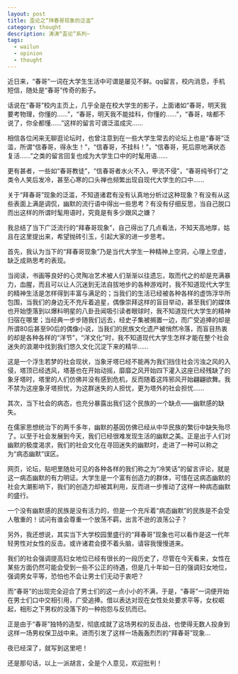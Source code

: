 ```yaml
---
layout: post
title: 歪论之“拜春哥现象的泛滥”
category: thought
description: 涛涛“歪论”系列~
tags:
  - wailun
  - opinion
  - thought
---
```


近日来，“春哥”一词在大学生生活中可谓是屡见不鲜。qq留言，校内消息，手机短信，随处是“春哥”传奇的影子。

话说在“春哥”校内主页上，几乎全是在校大学生的影子，上面诸如“春哥，明天我要考物理，你懂的......”，“春哥，明天我不能挂科，你懂的......”，“春哥，啥都不说了，你全都懂......”这样的留言可谓泛滥成灾......

相信各位闲来无聊逛论坛时，也曾注意到在一些大学生常去的论坛上也是“春哥”泛滥，所谓“信春哥，得永生！”，“信春哥，不挂科！”，“信春哥，死后原地满状态复活......”之类的留言回复也成为大学生口中的时髦用语......

更有甚者，一些如“春哥教徒”，“信春哥者水火不入，甲流不侵”，“春哥纯爷们”之类令人笑后发冷，甚至心寒的口头禅也频繁出现自现代大学生的口中......
 
关于“拜春哥”现象的泛滥，不知道诸君有没有认真地分析过这种现象？有没有从这些表面上满是调侃，幽默的流行语中得出一些思考？有没有仔细反思，当自己脱口而出这样的所谓时髦用语时，究竟是有多少跟风之嫌？

我总结了当下广泛流行的“拜春哥现象”，自己得出了几点看法，不知天高地厚，姑且在这里提出来，希望抛砖引玉，引起大家的进一步思考。
 
首先，我认为当下的“拜春哥现象”乃是当代大学生一种精神上空洞，心理上空虚，缺乏成熟思考的表现。

当阅读，书画等良好的心灵陶冶艺术被人们渐渐以往遗忘，取而代之的却是充满暴力，血腥，而且可以让人沉迷到无法自拔地步的各种游戏时，我不知道现代大学生的精神生活是怎样得到丰富与满足的；当我们的生活已经被各种各样的虚饰浮华所包围，当我们的身边无不充斥着追星，偶像崇拜这样的盲目举动，甚至我们的媒体也开始堕落到以爆料明星的八卦丑闻吸引读者眼球时，我不知道现代大学生的精神归宿在哪里；当经典一步步随我们远去，经史子集被搁置一边，而广受追捧的却是所谓80后甚至90后的偶像小说，当我们的民族文化遗产被悄然冷落，而盲目热衷的却是各种各样的“洋节”，“洋文化”时，我不知道现代大学生怎样才能在整个社会迷失的浪潮中找到我们悠久文化沉淀下来的精华......

这是一个浮生若梦的社会现状，当象牙塔已经不能再为我们挡住社会污浊之风的入侵，塔顶已经透风，塔基也在开始动摇，靡靡之风开始四下灌入这座已经残缺了的象牙塔时，塔里的人们仿佛并没有感到危机，反而随着这阵邪风开始翩翩欲舞。我不禁为这座象牙塔担忧，为这群迷失的人担忧，更为塔外的社会担忧......
 
其次，当下社会的病态，也充分暴露出我们这个民族的一个缺点——幽默感的缺失。

在儒家思想统治下的两千多年，幽默的基因仿佛已经从中华民族的繁衍中缺失殆尽了。以至于社会发展到今天，我们已经很难发现生活的幽默之美。正是出于人们对幽默的极度渴求，我们的社会文化在寻回迷失的幽默时，走进了一种可以称之为“病态幽默”误区。

网页，论坛，贴吧里随处可见的各种各样的我们称之为“冷笑话”的留言评论，就是这一病态幽默的有力明证。大学生是一个富有创造力的群体，可惜在这病态幽默的社会大潮影响下，我们的创造力却被其利用，反而进一步推动了这样一种病态幽默的盛行。

一个没有幽默感的民族是没有活力的，但是一个充斥着“病态幽默”的民族是不会受人敬重的！试问有谁会尊重一个放荡不羁，出言不逊的浪荡公子？
 
另外，我还想说，其实当下大学校园里盛行的“拜春哥”现象也可以看作是这一代年轻男性对女性的反击。或许诸君会摸不着头脑，请容我慢慢道来。

我们的社会强调提高妇女地位已经有很长的一段历史了，尽管在今天看来，女性在某些方面仍然可能会受到一些不公正的待遇，但是几十年如一日的强调妇女地位，强调男女平等，恐怕也不会让男士们无动于衷吧？

而“春哥”的出现完全迎合了男士们的这一点小小的不满，于是，“春哥”一词便开始在男士们口中交相引用，广受追捧。借以表达对现在女性处处要求平等，女权崛起，相形之下男权的没落下的一种抱怨与反抗而已。

正是由于“春哥”独特的造型，彻底成就了这场男权的反击战，也使得无数人投身到这样一场男权保卫战中来。进而引发了这样一场轰轰烈烈的“拜春哥”现象...
 
夜已经深了，就写到这里吧！

还是那句话，以上一派胡言，全是个人意见，欢迎批判！
